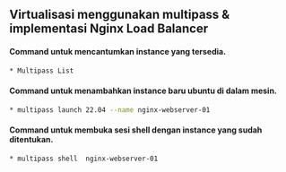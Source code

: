 ## Virtualisasi menggunakan multipass & implementasi Nginx Load Balancer 

#### Command untuk mencantumkan instance yang tersedia.
```bash
* Multipass List
```
#### Command untuk menambahkan instance baru ubuntu di dalam mesin.
```bash
* multipass launch 22.04 --name nginx-webserver-01
```
#### Command untuk membuka sesi shell dengan instance yang sudah ditentukan.
```bash
* multipass shell  nginx-webserver-01
```
